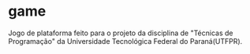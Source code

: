 # game
Jogo de plataforma feito para o projeto da disciplina de "Técnicas de Programação" da Universidade Tecnológica Federal do Paraná(UTFPR).
